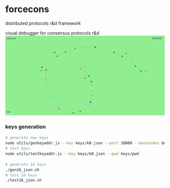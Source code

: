 # forcecons
distributed protocols r&amp;d framework


visual debugger for consensus protocols r&d
![forcecons blockchain graph](forcecons-blockchain-graph.png)

### keys generation
```bash
# generate new keys
node utils/genkeyaddr.js --key keys/k0.json --port 10000 --bootnodes bootnodes.json --pwd keys/pwd
# test keys
node utils/testkeyaddr.js --key keys/k0.json --pwd keys/pwd

# generate 16 keys
./gen16_json.sh
# test 16 keys
./test16_json.sh
```
